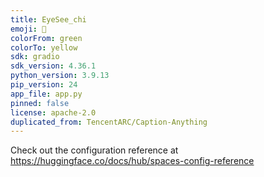 ```yaml
---
title: EyeSee_chi
emoji: 👀
colorFrom: green
colorTo: yellow
sdk: gradio
sdk_version: 4.36.1
python_version: 3.9.13
pip_version: 24
app_file: app.py
pinned: false
license: apache-2.0
duplicated_from: TencentARC/Caption-Anything
---
```


Check out the configuration reference at https://huggingface.co/docs/hub/spaces-config-reference